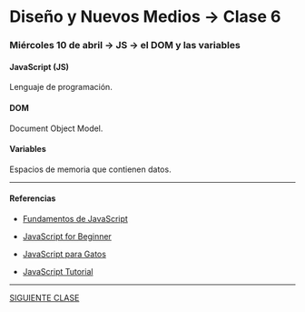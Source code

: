 # Diseño y Nuevos Medios → Clase 6  

### Miércoles 10 de abril → JS → el DOM y las variables

#### JavaScript (JS)

Lenguaje de programación.

#### DOM

Document Object Model.

#### Variables

Espacios de memoria que contienen datos.

- - - - - - -

#### Referencias

- [Fundamentos de JavaScript](https://developer.mozilla.org/es/docs/Learn/Getting_started_with_the_web/JavaScript_basics)

- [JavaScript for Beginner](http://xahlee.info/js/js_basics_index.html)

- [JavaScript para Gatos](https://jsparagatos.com/)

- [JavaScript Tutorial](https://www.w3schools.com/js/)

- - - - - - - 

[SIGUIENTE CLASE](https://github.com/profesorfaco/dno037-2019/tree/gh-pages/clase-07)
